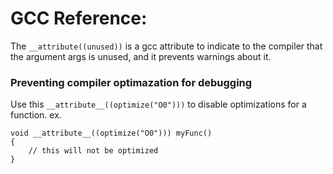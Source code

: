 
# GCC Reference:

The `__attribute((unused))` is a gcc attribute to indicate to the compiler that the argument args is unused, and it prevents warnings about it.

### Preventing compiler optimazation for debugging
Use this `__attribute__((optimize("O0")))` to disable optimizations for a function.
ex.
```
void __attribute__((optimize("O0"))) myFunc()
{
    // this will not be optimized
}
```